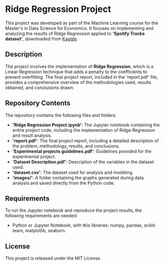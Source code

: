 # Ridge Regression Project
This project was developed as part of the Machine Learning course for the Master's in Data Science for Economics. It focuses on implementing and analyzing the results of Ridge Regression applied to **'Spotify Tracks dataset'**, downloaded from [Kaggle](https://www.kaggle.com/datasets/maharshipandya/-spotify-tracks-dataset).

## Description
The project involves the implementation of **Ridge Regression**, which is a Linear Regression technique that adds a penalty to the coefficients to prevent overfitting. The final project report, included in the 'report.pdf' file, provides a comprehensive overview of the methodologies used, results obtained, and conclusions drawn.

## Repository Contents
The repository contains the following files and folders:

- **'Ridge Regression Project.ipynb'**: The Jupyter notebook containing the entire project code, including the implementation of Ridge Regression and result analysis.
- **'report.pdf'**: The final project report, including a detailed description of the problem, methodology, results, and conclusions.
- **'Experimental projects guidelines.pdf'**: Guidelines provided for the experimental project.
- **'Dataset Description.pdf'**: Description of the variables in the dataset used.
- **'dataset.csv'**: The dataset used for analysis and modeling.
- **'images/'**: A folder containing the graphs generated during data analysis and saved directly from the Python code.

## Requirements
To run the Jupyter notebook and reproduce the project results, the following requirements are needed:

- Python or Jupyter Notebook, with this libraries: numpy, pandas, scikit-learn, matplotlib, seaborn.

## License
This project is released under the MIT License.
